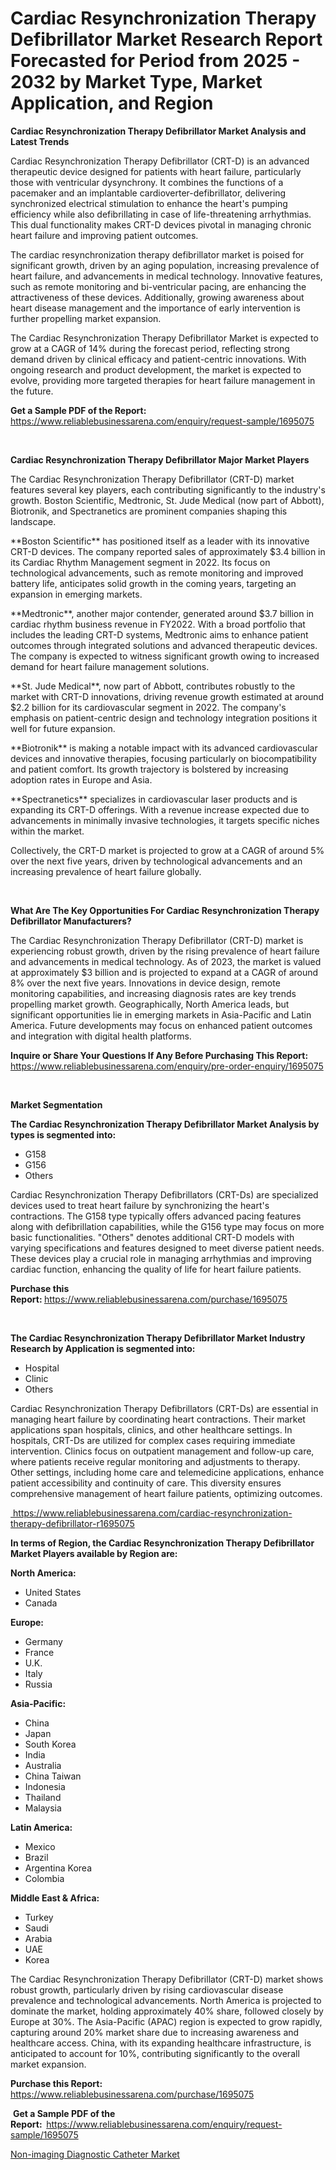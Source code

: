 <p><h1>Cardiac Resynchronization Therapy Defibrillator Market Research Report Forecasted for Period from 2025 -  2032 by Market Type, Market Application, and Region</h1></p><p><strong>Cardiac Resynchronization Therapy Defibrillator Market Analysis and Latest Trends</strong></p>
<p><p>Cardiac Resynchronization Therapy Defibrillator (CRT-D) is an advanced therapeutic device designed for patients with heart failure, particularly those with ventricular dysynchrony. It combines the functions of a pacemaker and an implantable cardioverter-defibrillator, delivering synchronized electrical stimulation to enhance the heart's pumping efficiency while also defibrillating in case of life-threatening arrhythmias. This dual functionality makes CRT-D devices pivotal in managing chronic heart failure and improving patient outcomes.</p><p>The cardiac resynchronization therapy defibrillator market is poised for significant growth, driven by an aging population, increasing prevalence of heart failure, and advancements in medical technology. Innovative features, such as remote monitoring and bi-ventricular pacing, are enhancing the attractiveness of these devices. Additionally, growing awareness about heart disease management and the importance of early intervention is further propelling market expansion.</p><p>The Cardiac Resynchronization Therapy Defibrillator Market is expected to grow at a CAGR of 14% during the forecast period, reflecting strong demand driven by clinical efficacy and patient-centric innovations. With ongoing research and product development, the market is expected to evolve, providing more targeted therapies for heart failure management in the future.</p></p>
<p><strong>Get a Sample PDF of the Report:&nbsp;</strong> <a href="https://www.reliablebusinessarena.com/enquiry/request-sample/1695075?utm_campaign=3559&utm_medium=2&utm_source=Github&utm_content=ia&utm_term=25032025&utm_id=cardiac-resynchronization-therapy-defibrillator">https://www.reliablebusinessarena.com/enquiry/request-sample/1695075</a></p>
<p>&nbsp;</p>
<p><strong>Cardiac Resynchronization Therapy Defibrillator Major Market Players</strong></p>
<p><p>The Cardiac Resynchronization Therapy Defibrillator (CRT-D) market features several key players, each contributing significantly to the industry's growth. Boston Scientific, Medtronic, St. Jude Medical (now part of Abbott), Biotronik, and Spectranetics are prominent companies shaping this landscape.</p><p>**Boston Scientific** has positioned itself as a leader with its innovative CRT-D devices. The company reported sales of approximately $3.4 billion in its Cardiac Rhythm Management segment in 2022. Its focus on technological advancements, such as remote monitoring and improved battery life, anticipates solid growth in the coming years, targeting an expansion in emerging markets.</p><p>**Medtronic**, another major contender, generated around $3.7 billion in cardiac rhythm business revenue in FY2022. With a broad portfolio that includes the leading CRT-D systems, Medtronic aims to enhance patient outcomes through integrated solutions and advanced therapeutic devices. The company is expected to witness significant growth owing to increased demand for heart failure management solutions.</p><p>**St. Jude Medical**, now part of Abbott, contributes robustly to the market with CRT-D innovations, driving revenue growth estimated at around $2.2 billion for its cardiovascular segment in 2022. The company's emphasis on patient-centric design and technology integration positions it well for future expansion.</p><p>**Biotronik** is making a notable impact with its advanced cardiovascular devices and innovative therapies, focusing particularly on biocompatibility and patient comfort. Its growth trajectory is bolstered by increasing adoption rates in Europe and Asia.</p><p>**Spectranetics** specializes in cardiovascular laser products and is expanding its CRT-D offerings. With a revenue increase expected due to advancements in minimally invasive technologies, it targets specific niches within the market.</p><p>Collectively, the CRT-D market is projected to grow at a CAGR of around 5% over the next five years, driven by technological advancements and an increasing prevalence of heart failure globally.</p></p>
<p>&nbsp;</p>
<p><strong>What Are The Key Opportunities For Cardiac Resynchronization Therapy Defibrillator Manufacturers?</strong></p>
<p><p>The Cardiac Resynchronization Therapy Defibrillator (CRT-D) market is experiencing robust growth, driven by the rising prevalence of heart failure and advancements in medical technology. As of 2023, the market is valued at approximately $3 billion and is projected to expand at a CAGR of around 8% over the next five years. Innovations in device design, remote monitoring capabilities, and increasing diagnosis rates are key trends propelling market growth. Geographically, North America leads, but significant opportunities lie in emerging markets in Asia-Pacific and Latin America. Future developments may focus on enhanced patient outcomes and integration with digital health platforms.</p></p>
<p><strong>Inquire or Share Your Questions If Any Before Purchasing This Report:</strong> <a href="https://www.reliablebusinessarena.com/enquiry/pre-order-enquiry/1695075?utm_campaign=3559&utm_medium=2&utm_source=Github&utm_content=ia&utm_term=25032025&utm_id=cardiac-resynchronization-therapy-defibrillator">https://www.reliablebusinessarena.com/enquiry/pre-order-enquiry/1695075</a></p>
<p>&nbsp;</p>
<p><strong>Market Segmentation</strong></p>
<p><strong>The Cardiac Resynchronization Therapy Defibrillator Market Analysis by types is segmented into:</strong></p>
<p><ul><li>G158</li><li>G156</li><li>Others</li></ul></p>
<p><p>Cardiac Resynchronization Therapy Defibrillators (CRT-Ds) are specialized devices used to treat heart failure by synchronizing the heart's contractions. The G158 type typically offers advanced pacing features along with defibrillation capabilities, while the G156 type may focus on more basic functionalities. "Others" denotes additional CRT-D models with varying specifications and features designed to meet diverse patient needs. These devices play a crucial role in managing arrhythmias and improving cardiac function, enhancing the quality of life for heart failure patients.</p></p>
<p><strong>Purchase this Report:&nbsp;</strong><a href="https://www.reliablebusinessarena.com/purchase/1695075?utm_campaign=3559&utm_medium=2&utm_source=Github&utm_content=ia&utm_term=25032025&utm_id=cardiac-resynchronization-therapy-defibrillator">https://www.reliablebusinessarena.com/purchase/1695075</a></p>
<p>&nbsp;</p>
<p><strong>The Cardiac Resynchronization Therapy Defibrillator Market Industry Research by Application is segmented into:</strong></p>
<p><ul><li>Hospital</li><li>Clinic</li><li>Others</li></ul></p>
<p><p>Cardiac Resynchronization Therapy Defibrillators (CRT-Ds) are essential in managing heart failure by coordinating heart contractions. Their market applications span hospitals, clinics, and other healthcare settings. In hospitals, CRT-Ds are utilized for complex cases requiring immediate intervention. Clinics focus on outpatient management and follow-up care, where patients receive regular monitoring and adjustments to therapy. Other settings, including home care and telemedicine applications, enhance patient accessibility and continuity of care. This diversity ensures comprehensive management of heart failure patients, optimizing outcomes.</p></p>
<p><a href="https://www.reliablebusinessarena.com/cardiac-resynchronization-therapy-defibrillator-r1695075?utm_campaign=3559&utm_medium=2&utm_source=Github&utm_content=ia&utm_term=25032025&utm_id=cardiac-resynchronization-therapy-defibrillator">&nbsp;https://www.reliablebusinessarena.com/cardiac-resynchronization-therapy-defibrillator-r1695075</a></p>
<p><strong>In terms of Region, the Cardiac Resynchronization Therapy Defibrillator Market Players available by Region are:</strong></p>
<p>
    <p> <strong> North America: </strong>
        <ul>
            <li>United States</li>
            <li>Canada</li>
        </ul>
        </p> 
    <p> <strong> Europe: </strong>
        <ul>
            <li>Germany</li>
            <li>France</li>
            <li>U.K.</li>
            <li>Italy</li>
            <li>Russia</li>
        </ul>
        </p> 
    <p> <strong> Asia-Pacific: </strong>
        <ul>
            <li>China</li>
            <li>Japan</li>
            <li>South Korea</li>
            <li>India</li>
            <li>Australia</li>
            <li>China Taiwan</li>
            <li>Indonesia</li>
            <li>Thailand</li>
            <li>Malaysia</li>
        </ul>
        </p> 
    <p> <strong> Latin America: </strong>
        <ul>
            <li>Mexico</li>
            <li>Brazil</li>
            <li>Argentina Korea</li>
            <li>Colombia</li>
        </ul>
        </p> 
    <p> <strong> Middle East & Africa: </strong>
        <ul>
            <li>Turkey</li>
            <li>Saudi</li>
            <li>Arabia</li>
            <li>UAE</li>
            <li>Korea</li>
        </ul>
    </p>
    </p>
<p><p>The Cardiac Resynchronization Therapy Defibrillator (CRT-D) market shows robust growth, particularly driven by rising cardiovascular disease prevalence and technological advancements. North America is projected to dominate the market, holding approximately 40% share, followed closely by Europe at 30%. The Asia-Pacific (APAC) region is expected to grow rapidly, capturing around 20% market share due to increasing awareness and healthcare access. China, with its expanding healthcare infrastructure, is anticipated to account for 10%, contributing significantly to the overall market expansion.</p></p>
<p><strong>Purchase this Report: </strong><a href="https://www.reliablebusinessarena.com/purchase/1695075?utm_campaign=3559&utm_medium=2&utm_source=Github&utm_content=ia&utm_term=25032025&utm_id=cardiac-resynchronization-therapy-defibrillator">https://www.reliablebusinessarena.com/purchase/1695075</a></p>
<p>&nbsp;<strong>Get a Sample PDF of the Report:&nbsp;&nbsp;</strong><a href="https://www.reliablebusinessarena.com/enquiry/request-sample/1695075?utm_campaign=3559&utm_medium=2&utm_source=Github&utm_content=ia&utm_term=25032025&utm_id=cardiac-resynchronization-therapy-defibrillator">https://www.reliablebusinessarena.com/enquiry/request-sample/1695075</a></p>
<p><strong></strong></p>
<p><p><a href="https://github.com/zakkistuey/Market-Research-Report-List-1/blob/main/non-imaging-diagnostic-catheter-market.md?utm_campaign=3559&utm_medium=2&utm_source=Github&utm_content=ia&utm_term=25032025&utm_id=cardiac-resynchronization-therapy-defibrillator">Non-imaging Diagnostic Catheter Market</a></p></p>